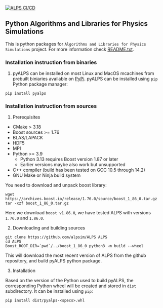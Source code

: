 [![ALPS CI/CD](https://github.com/ALPSim/legacy/actions/workflows/build.yml/badge.svg)](https://github.com/ALPSim/legacy/actions/workflows/build.yml)

## Python Algorithms and Libraries for Physics Simulations

This is python packages for `Algorithms and Libraries for Physics Simulations` project. For more information check [README.txt](README.txt).

### Installation instruction from binaries

1. pyALPS can be installed on most Linux and MacOS mcachines from prebuilt biniaries available on [PyPi](https://pypi.org/project/pyalps).
pyALPS can be installed using `pip` Python package manager:

```
pip install pyalps
```

### Installation instruction from sources

1. Prerequisites
  - CMake > 3.18
  - Boost sources >= 1.76
  - BLAS/LAPACK
  - HDF5
  - MPI
  - Python >= 3.9
    - Python 3.13 requires Boost version 1.87 or later
    - Earlier versions maybe also work but unsupported
  - C++ compiler (build has been tested on GCC 10.5 through 14.2)
  - GNU Make or Ninja build system

You need to download and unpack boost library:
```
wget https://archives.boost.io/release/1.76.0/source/boost_1_86_0.tar.gz
tar -xzf boost_1_86_0.tar.gz
```
Here we download `boost v1.86.0`, we have tested ALPS with versions `1.76.0` and `1.86.0`.

2. Downloading and building sources
```
git clone https://github.com/alpsim/ALPS ALPS
cd ALPS
Boost_ROOT_DIR=`pwd`/../boost_1_86_0 python3 -m build --wheel
```
This will download the most recent version of ALPS from the github repository, and build pyALPS python package.

3. Installation

Based on the version of the Python used to build pyALPS, the corresponding Python wheel will be created and stored in `dist` subdirectory. It can be installed using `pip`:
```
pip install dist/pyalps-<specs>.whl
```

